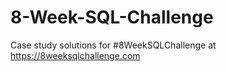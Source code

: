 # 8-Week-SQL-Challenge
Case study solutions for #8WeekSQLChallenge at https://8weeksqlchallenge.com
